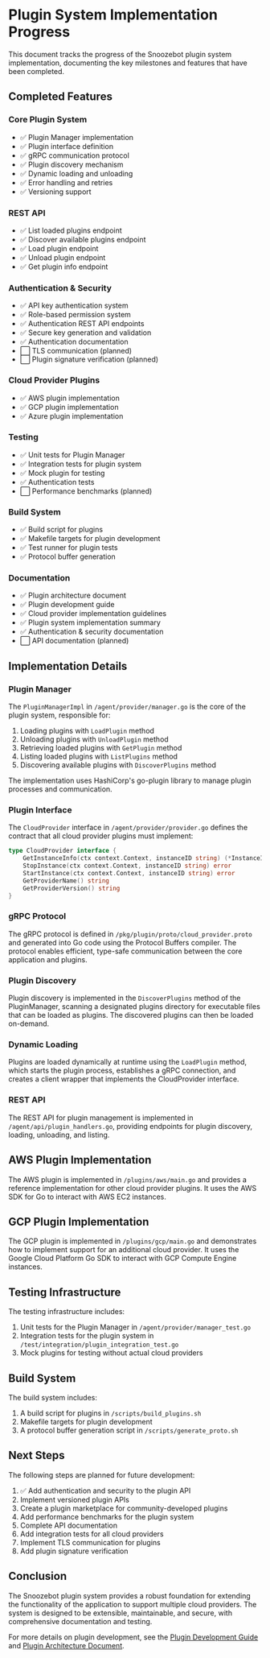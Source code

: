 # Plugin System Implementation Progress

This document tracks the progress of the Snoozebot plugin system implementation, documenting the key milestones and features that have been completed.

## Completed Features

### Core Plugin System

- ✅ Plugin Manager implementation
- ✅ Plugin interface definition
- ✅ gRPC communication protocol
- ✅ Plugin discovery mechanism
- ✅ Dynamic loading and unloading
- ✅ Error handling and retries
- ✅ Versioning support

### REST API

- ✅ List loaded plugins endpoint
- ✅ Discover available plugins endpoint
- ✅ Load plugin endpoint
- ✅ Unload plugin endpoint
- ✅ Get plugin info endpoint

### Authentication & Security

- ✅ API key authentication system
- ✅ Role-based permission system
- ✅ Authentication REST API endpoints
- ✅ Secure key generation and validation
- ✅ Authentication documentation
- ⬜ TLS communication (planned)
- ⬜ Plugin signature verification (planned)

### Cloud Provider Plugins

- ✅ AWS plugin implementation
- ✅ GCP plugin implementation
- ✅ Azure plugin implementation

### Testing

- ✅ Unit tests for Plugin Manager
- ✅ Integration tests for plugin system
- ✅ Mock plugin for testing
- ✅ Authentication tests
- ⬜ Performance benchmarks (planned)

### Build System

- ✅ Build script for plugins
- ✅ Makefile targets for plugin development
- ✅ Test runner for plugin tests
- ✅ Protocol buffer generation

### Documentation

- ✅ Plugin architecture document
- ✅ Plugin development guide
- ✅ Cloud provider implementation guidelines
- ✅ Plugin system implementation summary
- ✅ Authentication & security documentation
- ⬜ API documentation (planned)

## Implementation Details

### Plugin Manager

The `PluginManagerImpl` in `/agent/provider/manager.go` is the core of the plugin system, responsible for:

1. Loading plugins with `LoadPlugin` method
2. Unloading plugins with `UnloadPlugin` method
3. Retrieving loaded plugins with `GetPlugin` method
4. Listing loaded plugins with `ListPlugins` method
5. Discovering available plugins with `DiscoverPlugins` method

The implementation uses HashiCorp's go-plugin library to manage plugin processes and communication.

### Plugin Interface

The `CloudProvider` interface in `/agent/provider/provider.go` defines the contract that all cloud provider plugins must implement:

```go
type CloudProvider interface {
    GetInstanceInfo(ctx context.Context, instanceID string) (*InstanceInfo, error)
    StopInstance(ctx context.Context, instanceID string) error
    StartInstance(ctx context.Context, instanceID string) error
    GetProviderName() string
    GetProviderVersion() string
}
```

### gRPC Protocol

The gRPC protocol is defined in `/pkg/plugin/proto/cloud_provider.proto` and generated into Go code using the Protocol Buffers compiler. The protocol enables efficient, type-safe communication between the core application and plugins.

### Plugin Discovery

Plugin discovery is implemented in the `DiscoverPlugins` method of the PluginManager, scanning a designated plugins directory for executable files that can be loaded as plugins. The discovered plugins can then be loaded on-demand.

### Dynamic Loading

Plugins are loaded dynamically at runtime using the `LoadPlugin` method, which starts the plugin process, establishes a gRPC connection, and creates a client wrapper that implements the CloudProvider interface.

### REST API

The REST API for plugin management is implemented in `/agent/api/plugin_handlers.go`, providing endpoints for plugin discovery, loading, unloading, and listing.

## AWS Plugin Implementation

The AWS plugin is implemented in `/plugins/aws/main.go` and provides a reference implementation for other cloud provider plugins. It uses the AWS SDK for Go to interact with AWS EC2 instances.

## GCP Plugin Implementation

The GCP plugin is implemented in `/plugins/gcp/main.go` and demonstrates how to implement support for an additional cloud provider. It uses the Google Cloud Platform Go SDK to interact with GCP Compute Engine instances.

## Testing Infrastructure

The testing infrastructure includes:

1. Unit tests for the Plugin Manager in `/agent/provider/manager_test.go`
2. Integration tests for the plugin system in `/test/integration/plugin_integration_test.go`
3. Mock plugins for testing without actual cloud providers

## Build System

The build system includes:

1. A build script for plugins in `/scripts/build_plugins.sh`
2. Makefile targets for plugin development
3. A protocol buffer generation script in `/scripts/generate_proto.sh`

## Next Steps

The following steps are planned for future development:

1. ✅ Add authentication and security to the plugin API
2. Implement versioned plugin APIs
3. Create a plugin marketplace for community-developed plugins
4. Add performance benchmarks for the plugin system
5. Complete API documentation
6. Add integration tests for all cloud providers
7. Implement TLS communication for plugins
8. Add plugin signature verification

## Conclusion

The Snoozebot plugin system provides a robust foundation for extending the functionality of the application to support multiple cloud providers. The system is designed to be extensible, maintainable, and secure, with comprehensive documentation and testing.

For more details on plugin development, see the [Plugin Development Guide](./PLUGIN_DEVELOPMENT.md) and [Plugin Architecture Document](./PLUGIN_ARCHITECTURE.md).